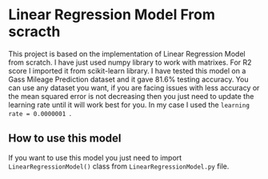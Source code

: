 # Linear Regression Model From scracth 
This project is based on the implementation of Linear Regression Model from scratch. I have just used numpy library to work with matrixes.
For R2 score I imported it from scikit-learn library. I have tested this model on a Gass Mileage Prediction dataset and it gave 81.6% testing accuracy. 
You can use any dataset you want, if you are facing issues with less accuracy or the mean squared error  is not decreasing then you just need to 
update the learning rate until it will work best for you. In my case I used the ```learning rate = 0.0000001 ```. 


## How to use this model
If you want to use this model you just need to import ```LinearRegressionModel()``` class from ```LinearRegressionModel.py``` file.
